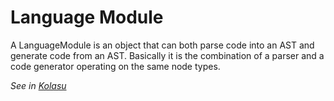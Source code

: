 # Language Module

A LanguageModule is an object that can both parse code into an AST and generate code from an AST.
Basically it is the combination of a parser and a code generator operating on the same node types.

_See in [Kolasu](https://github.com/Strumenta/kolasu/blob/master/core/src/main/kotlin/com/strumenta/kolasu/language/LanguageModule.kt)_